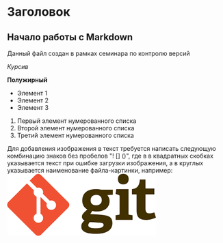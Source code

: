 # Заголовок

## Начало работы с Markdown

Данный файл создан в рамках семинара по контролю версий

*Курсив*

**Полужирный**

* Элемент 1
* Элемент 2
* Элемент 3

1. Первый элемент нумерованного списка
2. Второй элемент нумерованного списка
3. Третий элемент нумерованного списка

Для добавления изображения в текст требуется написать следующую комбинацию знаков без пробелов "! [] ()", где в в квадратных скобках указывается текст при ошибке загрузки изображения, а в круглых указывается наименование файла-картинки, например: 
![учимся работать в git](image_Git.png)